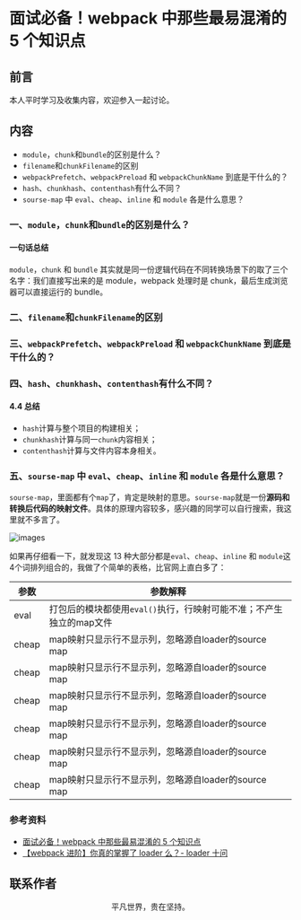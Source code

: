 # 面试必备！webpack 中那些最易混淆的 5 个知识点

## 前言

本人平时学习及收集内容，欢迎参入一起讨论。

## 内容

- `module`，`chunk`和`bundle`的区别是什么？
- `filename`和`chunkFilename`的区别
- `webpackPrefetch`、`webpackPreload` 和 `webpackChunkName` 到底是干什么的？
- `hash`、`chunkhash`、`contenthash`有什么不同？
- `sourse-map` 中 `eval`、`cheap`、`inline` 和 `module` 各是什么意思？

### 一、`module`，`chunk`和`bundle`的区别是什么？

#### 一句话总结

`module`，`chunk` 和 `bundle` 其实就是同一份逻辑代码在不同转换场景下的取了三个名字：我们直接写出来的是 module，webpack 处理时是 chunk，最后生成浏览器可以直接运行的 bundle。

### 二、`filename`和`chunkFilename`的区别

### 三、`webpackPrefetch`、`webpackPreload` 和 `webpackChunkName` 到底是干什么的？

### 四、`hash`、`chunkhash`、`contenthash`有什么不同？

#### 4.4 总结

- `hash`计算与整个项目的构建相关；
- `chunkhash`计算与同一`chunk`内容相关；
- `contenthash`计算与文件内容本身相关。

### 五、`sourse-map` 中 `eval`、`cheap`、`inline` 和 `module` 各是什么意思？

`sourse-map`，里面都有个`map`了，肯定是映射的意思。`sourse-map`就是一份**源码和转换后代码的映射文件**。具体的原理内容较多，感兴趣的同学可以自行搜索，我这里就不多言了。

![images](webpack03.png)

如果再仔细看一下，就发现这 13 种大部分都是`eval`、`cheap`、`inline` 和 `module`这4个词排列组合的，我做了个简单的表格，比官网上直白多了：

| 参数  | 参数解释                                                            |
| ----- | ------------------------------------------------------------------- |
| eval  | 打包后的模块都使用`eval()`执行，行映射可能不准；不产生独立的map文件 |
| cheap | map映射只显示行不显示列，忽略源自loader的source map                 |
| cheap | map映射只显示行不显示列，忽略源自loader的source map                 |
| cheap | map映射只显示行不显示列，忽略源自loader的source map                 |
| cheap | map映射只显示行不显示列，忽略源自loader的source map                 |
| cheap | map映射只显示行不显示列，忽略源自loader的source map                 |
| cheap | map映射只显示行不显示列，忽略源自loader的source map                 |





### 参考资料

- [面试必备！webpack 中那些最易混淆的 5 个知识点](https://juejin.im/post/5cede821f265da1bbd4b5630)
- [【webpack 进阶】你真的掌握了 loader 么？- loader 十问](https://github.com/alienzhou/blog/issues/21)

## 联系作者

<div align="center">
    <p>
        平凡世界，贵在坚持。
    </p>
    <img :src="$withBase('/about/contact.png')" />
</div>